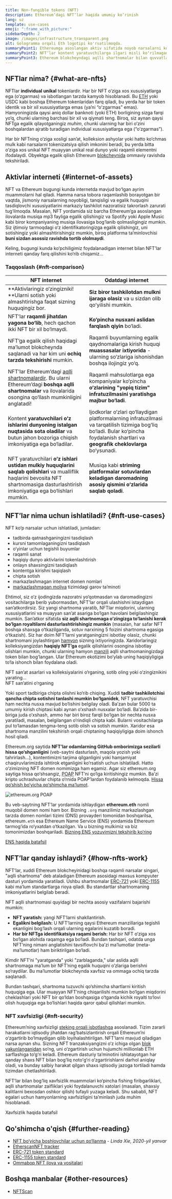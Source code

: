 ```yaml
---
title: Non-fungible tokens (NFT)
description: Ethereumʼdagi NFTʼlar haqida umumiy ko‘rinish
lang: uz
template: use-cases
emoji: ":frame_with_picture:"
sidebarDepth: 2
image: /images/infrastructure_transparent.png
alt: Gologramma orqali Eth logotipi ko'rsatilmoqda.
summaryPoint1: Ethereumga asoslangan aktiv sifatida noyob narsalarni koʻrsatish usuli.
summaryPoint2: NFTʼlar kontent yaratuvchilarga ilgari misli koʻrilmagan darajada ko‘proq imkoniyat va kuch bermoqda.
summaryPoint3: Ethereum blokcheyndagi aqlli shartnomalar bilan quvvatlantirilgan.
---
```


## NFTlar nima? {#what-are-nfts}

NFTlar **individual unikal** tokenlardir. Har bir NFT o‘ziga xos xususiyatlarga ega (o‘zgarmas) va isbotlangan tarzda kamyob hisoblanadi. Bu [ETH](/glossary/#ether) yoki USDC kabi boshqa Ethereum tokenlaridan farq qiladi, bu yerda har bir token identik va bir xil xususiyatlarga emas (yaʼni “oʻzgarmas” emas). Hamyoningizda qaysi aniq dollar banknoti (yoki ETH) borligining sizga farqi yo‘q, chunki ularning barchasi bir xil va qiymati teng. Biroq, siz aynan qaysi NFTga egalik qilayotganingiz _muhim_, chunki ularning har biri o‘zini boshqalardan ajratib turadigan individual xususiyatlarga ega (“o‘zgarmas”).

Har bir NFTning o‘ziga xosligi san’at, kolleksion ashyolar yoki hatto ko‘chmas mulk kabi narsalarni tokenizatsiya qilish imkonini beradi, bu yerda bitta o‘ziga xos unikal NFT muayyan unikal real dunyo yoki raqamli elementni ifodalaydi. Obyektga egalik qilish Ethereum [blokcheynida](/glossary/#blockchain) ommaviy ravishda tekshiriladi.

<YouTube id="Xdkkux6OxfM" />

## Aktivlar interneti {#internet-of-assets}

NFT va Ethereum bugungi kunda internetda mavjud boʻlgan ayrim muammolarni hal qiladi. Hamma narsa tobora raqamlashib borayotgan bir vaqtda, jismoniy narsalarning noyobligi, tanqisligi va egalik huquqini tasdiqlovchi xususiyatlarini markaziy tashkilot nazoratisiz takrorlash zarurati tug‘ilmoqda. Masalan, NFT yordamida siz barcha Ethereumʼga asoslangan ilovalarda musiqa mp3 fayliga egalik qilishingiz va Spotify yoki Apple Music kabi biror kompaniyaning musiqa ilovasiga bog‘lanib qolmasligingiz mumkin. Siz ijtimoiy tarmoqdagi o‘z identifikatoringizga egalik qilishingiz, uni sotishingiz yoki almashtirishingiz mumkin, biroq platforma ta’minlovchisi **buni sizdan asossiz ravishda tortib ololmaydi**.

Keling, bugungi kunda ko‘pchiligimiz foydalanadigan internet bilan NFTʼlar interneti qanday farq qilishini ko‘rib chiqamiz...

### Taqqoslash {#nft-comparison}

| NFT internet                                                                                                                                                                             | Odatdagi internet                                                                                                                                                                        |
| ---------------------------------------------------------------------------------------------------------------------------------------------------------------------------------------- | ---------------------------------------------------------------------------------------------------------------------------------------------------------------------------------------- |
| **Aktivlaringiz o‘zingizniki! **Ularni sotish yoki almashtirishga faqat sizning huquqingiz bor.                                                                                          | **Siz biror tashkilotdan mulkni ijaraga olasiz** va u sizdan olib qoʻyilishi mumkin.                                                                                                     |
| NFTʼlar **raqamli jihatdan yagona bo‘lib**, hech qachon ikki NFT bir xil bo‘lmaydi.                                                                                                      | **Ko‘pincha nusxani aslidan farqlash qiyin** bo‘ladi.                                                                                                                                    |
| NFTʼga egalik qilish haqidagi ma’lumot blokcheynda saqlanadi va har kim uni **ochiq tarzda tekshirishi** mumkin.                                                                         | Raqamli buyumlarning egalik qaydnomalariga kirish huquqi **muassasalar ixtiyorida** - ularning so‘zlariga ishonishdan boshqa ilojingiz yo‘q.                                             |
| NFTʼlar Ethereumʼdagi [aqlli shartnomalardir](/glossary/#smart-contract). Bu ularni Ethereumʼdagi **boshqa aqlli shartnomalar** va ilovalarida osongina qo‘llash mumkinligini anglatadi! | Raqamli mahsulotlarga ega kompaniyalar ko‘pincha **o‘zlarining "yopiq tizim" infratuzilmasini yaratishga majbur bo‘ladi**.                                                               |
| Kontent **yaratuvchilari o‘z ishlarini dunyoning istalgan nuqtasida sota oladilar** va butun jahon bozoriga chiqish imkoniyatiga ega bo‘ladilar.                                         | Ijodkorlar o‘zlari qo‘llaydigan platformalarning infratuzilmasi va tarqatilish tizimiga bog‘liq bo‘ladi. Bular ko‘pincha foydalanish shartlari va **geografik cheklovlarga** bo‘ysunadi. |
| NFT yaratuvchilari **o‘z ishlari ustidan mulkiy huquqlarini saqlab qolishlari** va mualliflik haqlarini bevosita NFT shartnomasiga dasturlashtirish imkoniyatiga ega bo‘lishlari mumkin. | Musiqa kabi **striming platformalar sotuvlardan keladigan daromadning asosiy qismini o‘zlarida saqlab qoladi**.                                                                          |

## NFTʼlar nima uchun ishlatiladi? {#nft-use-cases}

NFT ko‘p narsalar uchun ishlatiladi, jumladan:

- tadbirda qatnashganingizni tasdiqlash
- kursni tamomlaganingizni tasdiqlash
- o‘yinlar uchun tegishli buyumlar
- raqamli sanat
- haqiqiy dunyo aktivlarini tokenlashtirish
- onlayn shaxsingizni tasdiqlash
- kontentga kirishni taqiqlash
- chipta sotish
- markazlashmagan internet domen nomlari
- [markazlashmagan moliya](/glossary/#defi) tizimidagi garov ta’minoti

Ehtimol, siz o‘z ijodingizda nazoratni yo‘qotmasdan va daromadingizni vositachilarga berib yubormasdan, NFTʼlar orqali ulashishni istaydigan san’atkordirsiz. Siz yangi shartnoma yaratib, NFTlar miqdorini, ularning xususiyatlarini va muayyan san’at asariga bo‘lgan havolani belgilashingiz mumkin. Sanʼatkor sifatida **siz aqlli shartnomaga o‘zingizga to‘lanishi kerak bo‘lgan royaltilarni dasturlashtirishingiz mumkin** (masalan, har safar NFT boshqa shaxsga o‘tkazilganda, sotuv narxining 5 foizini shartnoma egasiga o‘tkazish). Siz har doim NFTʼlarni yaratganingizni isbotlay olasiz, chunki shartnomani joylashtirgan [hamyon](/glossary/#wallet) sizning ixtiyoringizda. Xaridorlaringiz kolleksiyangizdan **haqiqiy NFTʼga** egalik qilishlarini osongina isbotlay olishlari mumkin, chunki ularning hamyon [manzili](/glossary/#address) aqlli shartnomaningizdagi token bilan bog‘langan. Ular Ethereum ekotizimi bo‘ylab uning haqiqiyligiga to‘la ishonch bilan foydalana oladi.

<InfoBanner shouldSpaceBetween emoji=":eyes:" mt="8">
  <div>NFT san’at asarlari va kolleksiyalarini o‘rganing, sotib oling yoki o‘zingiznikini yarating...</div>
  <ButtonLink href="/apps/?category=collectibles#explore">
    NFT san’atini o‘rganing
  </ButtonLink>
</InfoBanner>

Yoki sport tadbiriga chipta olishni ko‘rib chiqing. Xuddi **tadbir tashkilotchisi qancha chipta sotishni tanlashi mumkin bo‘lganidek**, NFT yaratuvchisi ham nechta nusxa mavjud bo‘lishini belgilay oladi. Ba’zan bular 5000 ta umumiy kirish chiptasi kabi aynan o‘xshash nusxalar bo‘ladi. Ba’zida bir-biriga juda o‘xshash, ammo har biri biroz farqli bo‘lgan bir nechta nusxa yaratiladi, masalan, belgilangan o‘rindiqli chipta kabi. Bularni vositachilarga pul to‘lamasdan tengma-teng sotib olish va sotish mumkin. Xaridor esa shartnoma manzilini tekshirish orqali chiptaning haqiqiyligiga doim ishonch hosil qiladi.

Ethereum.org saytida **NFTʼlar odamlarning GitHub omborimizga sezilarli hissa qo‘shganligini** (veb-saytni dasturlash, maqola yozish yoki tahrirlash...), kontentimizni tarjima qilganligini yoki hamjamiyat chaqiruvlarimizda ishtirok etganligini ko‘rsatish uchun ishlatiladi. Hatto o‘zimizning NFT domen nomimizga ham egamiz. Agar siz ethereum.org saytiga hissa qo‘shsangiz, [POAP](/glossary/#poap) NFTʼni qo‘lga kiritishingiz mumkin. Ba’zi kripto uchrashuvlar chipta o‘rnida POAPʼlardan foydalanib kelmoqda. [Hissa qo‘shish bo‘yicha qo‘shimcha ma’lumot](/contributing/#poap).

![ethereum.org POAP](./poap.png)

Bu veb-saytning NFTʼlar yordamida ishlaydigan **ethereum.eth** nomli muqobil domen nomi ham bor. Bizning `.org` manzilimiz markazlashgan tarzda domen nomlari tizimi (DNS) provayderi tomonidan boshqarilsa, ethereum`.eth` esa Ethereum Name Service (ENS) yordamida Ethereum tarmog‘ida ro‘yxatdan o‘tkazilgan. Va u bizning mulkimiz va biz tomonimizdan boshqariladi. [Bizning ENS yozuvimizni tekshirib ko‘ring](https://app.ens.domains/name/ethereum.eth)

[ENS haqida batafsil](https://app.ens.domains)

<Divider />

## NFTʼlar qanday ishlaydi? {#how-nfts-work}

NFTʼlar, xuddi Ethereum blokcheyinidagi boshqa raqamli narsalar singari, "aqlli shartnoma" deb ataladigan Ethereum asosidagi maxsus kompyuter dasturi yordamida yaratiladi. Ushbu shartnomalar [ERC-721](/glossary/#erc-721) yoki [ERC-1155](/glossary/#erc-1155) kabi ma’lum standartlarga rioya qiladi. Bu standartlar shartnomaning imkoniyatlarini belgilab beradi.

NFT aqlli shartnomasi quyidagi bir nechta asosiy vazifalarni bajarishi mumkin:

- **NFT yaratish:** yangi NFTʼlarni shakllantirish.
- **Egalikni belgilash:** U NFTʼlarning qaysi Ethereum manzillariga tegishli ekanligini bog‘lash orqali ularning egalarini kuzatib boradi.
- **Har bir NFTga identifikatsiya raqami berish:** Har bir NFT o‘ziga xos bo‘lgan alohida raqamga ega bo‘ladi. Bundan tashqari, odatda unga NFTʼning nimani anglatishini tavsiflovchi ba’zi ma’lumotlar (meta-ma’lumotlar) ham biriktirilgan bo‘ladi.

Kimdir NFTʼni "yaratganda" yoki "zarblaganda," ular aslida aqlli shartnomaga ma’lum bir NFTʼning egalik huquqini o‘zlariga berishni so‘raydilar. Bu ma’lumotlar blokcheynda xavfsiz va ommaga ochiq tarzda saqlanadi.

Bundan tashqari, shartnoma tuzuvchi qo‘shimcha shartlarni kiritish huquqiga ega. Ular muayyan NFTʼning chiqarilishi mumkin bo‘lgan miqdorini cheklashlari yoki NFT bir qo‘ldan boshqasiga o‘tganda kichik royalti to‘lovi olish huquqiga ega bo‘lishlari haqida qaror qabul qilishlari mumkin.

### NFT xavfsizligi {#nft-security}

Ethereumʼning xavfsizligi [steking orqali isbotlashga](/glossary/#pos) asoslanadi. Tizim zararli harakatlarni iqtisodiy jihatdan rag‘batsizlantirish orqali Ethereumʼni o‘zgartirib bo‘lmaydigan qilib loyihalashtirilgan. NFTʼlarni mavjud qiladigan narsa aynan shu. Sizning NFT tranzaksiyangizni o‘z ichiga olgan [blok](/glossary/#block) [yakunlanganidan](/glossary/#finality) so‘ng, uni o‘zgartirish uchun hujumchi millionlab ETH sarflashiga to‘g‘ri keladi. Ethereum dasturiy ta’minotini ishlatayotgan har qanday shaxs NFT bilan bog‘liq notoʻgʻri o‘zgartirishlarni darhol aniqlay oladi, va bunday salbiy harakat qilgan shaxs iqtisodiy jazoga tortiladi hamda tizimdan chetlashtiriladi.

NFTʼlar bilan bog‘liq xavfsizlik muammolari ko‘pincha fishing firibgarliklari, aqlli shartnomalar zaifliklari yoki foydalanuvchi xatolari (masalan, shaxsiy kalitlarni bexosdan oshkor qilish) tufayli yuzaga keladi. Shu sababli, NFT egalari uchun hamyonlarning xavfsizligini ta’minlash juda muhim hisoblanadi.

<ButtonLink href="/security/">
  Xavfsizlik haqida batafsil
</ButtonLink>

## Qo'shimcha o'qish {#further-reading}

- [NFT bo‘yicha boshlovchilar uchun qo‘llanma](https://linda.mirror.xyz/df649d61efb92c910464a4e74ae213c4cab150b9cbcc4b7fb6090fc77881a95d) - _Linda Xie, 2020-yil yanvar_
- [EtherscanNFT tracker](https://etherscan.io/nft-top-contracts)
- [ERC-721 token standard](/developers/docs/standards/tokens/erc-721/)
- [ERC-1155 token standard](/developers/docs/standards/tokens/erc-1155/)
- [Ommabop NFT ilova va vositalari](https://www.ethereum-ecosystem.com/blockchains/ethereum/nfts)

## Boshqa manbalar {#other-resources}

- [NFTScan](https://nftscan.com/)

<Divider />

<QuizWidget quizKey="nfts" />
